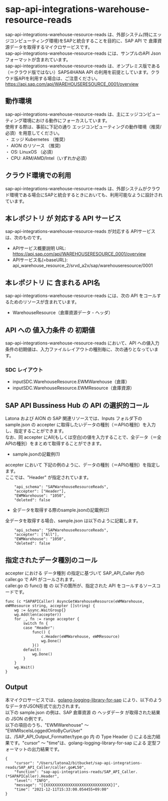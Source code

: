 # sap-api-integrations-warehouse-resource-reads 
sap-api-integrations-warehouse-resource-reads は、外部システム(特にエッジコンピューティング環境)をSAPと統合することを目的に、SAP API で 倉庫資源データを取得するマイクロサービスです。    
sap-api-integrations-warehouse-resource-reads には、サンプルのAPI Json フォーマットが含まれています。   
sap-api-integrations-warehouse-resource-reads は、オンプレミス版である（＝クラウド版ではない）SAPS4HANA API の利用を前提としています。クラウド版APIを利用する場合は、ご注意ください。   
https://api.sap.com/api/WAREHOUSERESOURCE_0001/overview

## 動作環境  
sap-api-integrations-warehouse-resource-reads は、主にエッジコンピューティング環境における動作にフォーカスしています。  
使用する際は、事前に下記の通り エッジコンピューティングの動作環境（推奨/必須）を用意してください。  
・ エッジ Kubernetes （推奨）    
・ AION のリソース （推奨)    
・ OS: LinuxOS （必須）    
・ CPU: ARM/AMD/Intel（いずれか必須）　　

## クラウド環境での利用
sap-api-integrations-warehouse-resource-reads は、外部システムがクラウド環境である場合にSAPと統合するときにおいても、利用可能なように設計されています。  

## 本レポジトリ が 対応する API サービス
sap-api-integrations-warehouse-resource-reads が対応する APIサービス は、次のものです。

* APIサービス概要説明 URL: https://api.sap.com/api/WAREHOUSERESOURCE_0001/overview   
* APIサービス名(=baseURL): api_warehouse_resource_2/srvd_a2x/sap/warehouseresource/0001  

## 本レポジトリ に 含まれる API名
sap-api-integrations-warehouse-resource-reads には、次の API をコールするためのリソースが含まれています。  

* WarehouseResource（倉庫資源データ - ヘッダ）

## API への 値入力条件 の 初期値
sap-api-integrations-warehouse-resource-reads において、API への値入力条件の初期値は、入力ファイルレイアウトの種別毎に、次の通りとなっています。  

### SDC レイアウト

* inputSDC.WarehouseResource.EWMWarehouse（倉庫）
* inputSDC.WarehouseResource.EWMResource（倉庫資源）
## SAP API Bussiness Hub の API の選択的コール

Latona および AION の SAP 関連リソースでは、Inputs フォルダ下の sample.json の accepter に取得したいデータの種別（＝APIの種別）を入力し、指定することができます。  
なお、同 accepter にAll(もしくは空白)の値を入力することで、全データ（＝全APIの種別）をまとめて取得することができます。  

* sample.jsonの記載例(1)  

accepter において 下記の例のように、データの種別（＝APIの種別）を指定します。  
ここでは、"Header" が指定されています。

```
	"api_schema": "SAPWarehouseResourceReads",
	"accepter": ["Header"],
	"EWMWarehouse": "1050",
	"deleted": false
```
  
* 全データを取得する際のsample.jsonの記載例(2)  

全データを取得する場合、sample.json は以下のように記載します。  

```
	"api_schema": "SAPWarehouseResourceReads",
	"accepter": ["All"],
	"EWMWarehouse": "1050",
	"deleted": false
```

## 指定されたデータ種別のコール

accepter における データ種別 の指定に基づいて SAP_API_Caller 内の caller.go で API がコールされます。  
caller.go の func() 毎 の 以下の箇所が、指定された API をコールするソースコードです。  

```
func (c *SAPAPICaller) AsyncGetWarehouseResource(eWMWarehouse, eWMResource string, accepter []string) {
	wg := &sync.WaitGroup{}
	wg.Add(len(accepter))
	for _, fn := range accepter {
		switch fn {
		case "Header":
			func() {
				c.Header(eWMWarehouse, eWMResource)
				wg.Done()
			}()
		default:
			wg.Done()
		}
	}
	wg.Wait()
}
```
## Output  
本マイクロサービスでは、[golang-logging-library-for-sap](https://github.com/latonaio/golang-logging-library-for-sap) により、以下のようなデータがJSON形式で出力されます。  
以下の sample.json の例は、SAP 倉庫資源 の ヘッダデータ が取得された結果の JSON の例です。  
以下の項目のうち、"EWMWarehouse" ～ "EWMRsceIsLoggedOntoByCurUser" は、/SAP_API_Output_Formatter/type.go 内 の Type Header {} による出力結果です。"cursor" ～ "time"は、golang-logging-library-for-sap による 定型フォーマットの出力結果です。  

```
{
	"cursor": "/Users/latona2/bitbucket/sap-api-integrations-reads/SAP_API_Caller/caller.go#L50",
	"function": "sap-api-integrations-reads/SAP_API_Caller.(*SAPAPICaller).Header",
	"level": "INFO",
	"message": "[{XXXXXXXXXXXXXXXXXXXXXXXXXXXXX}]",
	"time": "2021-12-11T15:33:00.054455+09:00"
}
```
